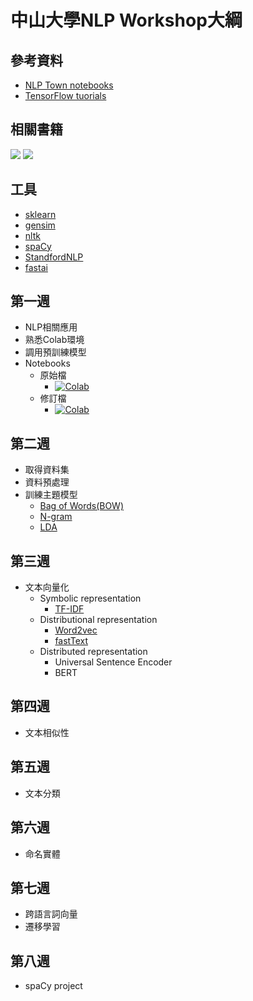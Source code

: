 # 中山大學NLP Workshop大綱

## 參考資料
- [NLP Town notebooks](https://github.com/nlptown/nlp-notebooks)
- [TensorFlow tuorials](https://www.tensorflow.org/tutorials)

## 相關書籍
<div>
<img src="https://i.gr-assets.com/images/S/compressed.photo.goodreads.com/books/1630086235l/58870327._SX318_.jpg" width:50%>
<img src="https://i.gr-assets.com/images/S/compressed.photo.goodreads.com/books/1628096299l/55711023._SX318_.jpg" width:50%>
</div>

## 工具
- [sklearn](https://scikit-learn.org/stable/)
- [gensim](https://radimrehurek.com/gensim/)
- [nltk](https://www.nltk.org/)
- [spaCy](https://spacy.io/)
- [StandfordNLP](https://nlp.stanford.edu/software/)
- [fastai](https://docs.fast.ai/)

## 第一週
- NLP相關應用
- 熟悉Colab環境
- 調用預訓練模型
- Notebooks
  - 原始檔
    - [![Colab](https://colab.research.google.com/assets/colab-badge.svg)](https://colab.research.google.com/github/nlptown/nlp-notebooks/blob/master/NLP%20with%20pretrained%20models%20-%20spaCy%20and%20StanfordNLP.ipynb)
  - 修訂檔
    - [![Colab](https://colab.research.google.com/assets/colab-badge.svg)](https://colab.research.google.com/github/howard-haowen/NLP-demos/blob/main/NSYSU/W01-use-pretrained-models.ipynb)

## 第二週
- 取得資料集
- 資料預處理
- 訓練主題模型
  - [Bag of Words(BOW)](https://en.wikipedia.org/wiki/Bag-of-words_model)
  - [N-gram](https://en.wikipedia.org/wiki/N-gram)
  - [LDA](https://en.wikipedia.org/wiki/Latent_Dirichlet_allocation)

## 第三週
- 文本向量化
  - Symbolic representation  
    - [TF-IDF](https://en.wikipedia.org/wiki/Tf%E2%80%93idf)
  - Distributional representation 
    - [Word2vec](https://en.wikipedia.org/wiki/Word2vec)  
    - [fastText](https://en.wikipedia.org/wiki/FastText)
  - Distributed representation 
    - Universal Sentence Encoder  
    - BERT

## 第四週
  - 文本相似性

## 第五週
  - 文本分類
  
## 第六週
  - 命名實體
  
## 第七週
  - 跨語言詞向量
  - 遷移學習
  
## 第八週
  - spaCy project
